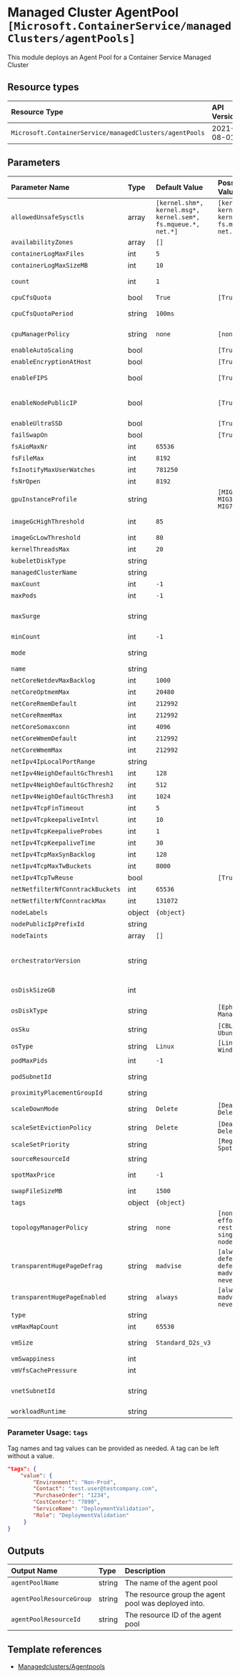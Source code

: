 # Managed Cluster AgentPool `[Microsoft.ContainerService/managedClusters/agentPools]`

This module deploys an Agent Pool for a Container Service Managed Cluster

## Resource types

| Resource Type | API Version |
| :-- | :-- |
| `Microsoft.ContainerService/managedClusters/agentPools` | 2021-08-01 |

## Parameters

| Parameter Name | Type | Default Value | Possible Values | Description |
| :-- | :-- | :-- | :-- | :-- |
| `allowedUnsafeSysctls` | array | `[kernel.shm*, kernel.msg*, kernel.sem*, fs.mqueue.*, net.*]` | `[kernel.shm*, kernel.msg*, kernel.sem*, fs.mqueue.*, net.*]` | Optional. Allowed list of unsafe sysctls or unsafe sysctl patterns (ending in *). |
| `availabilityZones` | array | `[]` |  | Optional. The list of Availability zones to use for nodes. This can only be specified if the AgentPoolType property is "VirtualMachineScaleSets". |
| `containerLogMaxFiles` | int | `5` |  | Optional. The maximum number of container log files that can be present for a container. The number must be >= 2. |
| `containerLogMaxSizeMB` | int | `10` |  | Optional. The maximum size (e.g. 10 MB) of container log file before it is rotated. |
| `count` | int | `1` |  | Optional. Desired Number of agents (VMs) specified to host docker containers. Allowed values must be in the range of 0 to 1000 (inclusive) for user pools and in the range of 1 to 1000 (inclusive) for system pools. The default value is 1. |
| `cpuCfsQuota` | bool | `True` | `[True, False]` | Optional. Enable/Disable CPU CFS quota enforcement for containers that specify CPU limits. |
| `cpuCfsQuotaPeriod` | string | `100ms` |  | Optional. Sets CPU CFS quota period value. Valid values are a sequence of decimal numbers with an optional fraction and a unit suffix. For example: "300ms", "2h45m". Supported units are "ns", "us", "ms", "s", "m", and "h" . |
| `cpuManagerPolicy` | string | `none` | `[none, static]` | Optional. The static policy allows containers in Guaranteed pods with integer CPU requests access to exclusive CPUs on the node(s). See Kubernetes CPU management policies for more info (<https://kubernetes.io/docs/tasks/administer-cluster/cpu-management-policies/#cpu-management-policies>) |
| `enableAutoScaling` | bool |  | `[True, False]` | Optional. Whether to enable auto-scaler |
| `enableEncryptionAtHost` | bool |  | `[True, False]` | Optional. This is only supported on certain VM sizes and in certain Azure regions. For more information, see: /azure/aks/enable-host-encryption |
| `enableFIPS` | bool |  | `[True, False]` | Optional. See Add a FIPS-enabled node-pool (<https://docs.microsoft.com/en-us/azure/aks/use-multiple-node-pools#add-a-fips-enabled-node-pool-preview>) for more details. |
| `enableNodePublicIP` | bool |  | `[True, False]` | Optional. Some scenarios may require nodes in a node-pool to receive their own dedicated public IP addresses. A common scenario is for gaming workloads, where a console needs to make a direct connection to a cloud virtual machine to minimize hops. For more information see assigning a public IP per node(s). (<https://docs.microsoft.com/en-us/azure/aks/use-multiple-node-pools#assign-a-public-ip-per-node-for-your-node-pools>). The default is false. |
| `enableUltraSSD` | bool |  | `[True, False]` | Optional. Whether to enable UltraSSD |
| `failSwapOn` | bool |  | `[True, False]` | Optional. If set to true it will make the Kubelet fail to start if swap is enabled on the node(s). |
| `fsAioMaxNr` | int | `65536` |  | Optional. Sysctl setting fs.aio-max-nr. |
| `fsFileMax` | int | `8192` |  | Optional. Sysctl setting fs.file-max. |
| `fsInotifyMaxUserWatches` | int | `781250` |  | Optional. Sysctl setting fs.inotify.max_user_watches. |
| `fsNrOpen` | int | `8192` |  | Optional. Sysctl setting fs.nr_open. |
| `gpuInstanceProfile` | string |  | `[MIG1g, MIG2g, MIG3g, MIG4g, MIG7g, ]` | Optional. GPUInstanceProfile to be used to specify GPU MIG instance profile for supported GPU VM SKU. |
| `imageGcHighThreshold` | int | `85` |  | Optional. The percent of disk usage after which image garbage collection is always run. Minimum disk usage that will trigger garbage collection. To disable image garbage collection, set to 100. |
| `imageGcLowThreshold` | int | `80` |  | Optional. The percent of disk usage before which image garbage collection is never run. Minimum disk usage that can trigger garbage collection. |
| `kernelThreadsMax` | int | `20` |  | Optional. Sysctl setting kernel.threads-max. |
| `kubeletDiskType` | string |  |  | Optional. Determines the placement of emptyDir volumes, container runtime data root, and Kubelet ephemeral storage. |
| `managedClusterName` | string |  |  | Required. Name of the managed cluster |
| `maxCount` | int | `-1` |  | Optional. The maximum number of nodes for auto-scaling |
| `maxPods` | int | `-1` |  | Optional. The maximum number of pods that can run on node(s). |
| `maxSurge` | string |  |  | Optional. This can either be set to an integer (e.g. "5") or a percentage (e.g. "50%"). If a percentage is specified, it is the percentage of the total agent pool size at the time of the upgrade. For percentages, fractional nodes are rounded up. If not specified, the default is 1. For more information, including best practices, see: /azure/aks/upgrade-cluster#customize-node-surge-upgrade |
| `minCount` | int | `-1` |  | Optional. The minimum number of nodes for auto-scaling |
| `mode` | string |  |  | Optional. A cluster must have at least one "System" Agent Pool at all times. For additional information on agent pool restrictions and best practices, see: /azure/aks/use-system-pools |
| `name` | string |  |  | Required. Name of the agent pool |
| `netCoreNetdevMaxBacklog` | int | `1000` |  | Optional. Sysctl setting net.core.netdev_max_backlog. |
| `netCoreOptmemMax` | int | `20480` |  | Optional. Sysctl setting net.core.optmem_max. |
| `netCoreRmemDefault` | int | `212992` |  | Optional. Sysctl setting net.core.rmem_default. |
| `netCoreRmemMax` | int | `212992` |  | Optional. Sysctl setting net.core.rmem_max. |
| `netCoreSomaxconn` | int | `4096` |  | Optional. Sysctl setting net.core.somaxconn. |
| `netCoreWmemDefault` | int | `212992` |  | Optional. Sysctl setting net.core.wmem_default. |
| `netCoreWmemMax` | int | `212992` |  | Optional. Sysctl setting net.core.wmem_max. |
| `netIpv4IpLocalPortRange` | string |  |  | Optional. Sysctl setting net.ipv4.ip_local_port_range. |
| `netIpv4NeighDefaultGcThresh1` | int | `128` |  | Optional. Sysctl setting net.ipv4.neigh.default.gc_thresh1. |
| `netIpv4NeighDefaultGcThresh2` | int | `512` |  | Optional. Sysctl setting net.ipv4.neigh.default.gc_thresh2. |
| `netIpv4NeighDefaultGcThresh3` | int | `1024` |  | Optional. Sysctl setting net.ipv4.neigh.default.gc_thresh3. |
| `netIpv4TcpFinTimeout` | int | `5` |  | Optional. Sysctl setting net.ipv4.tcp_fin_timeout. |
| `netIpv4TcpkeepaliveIntvl` | int | `10` |  | Optional. Sysctl setting net.ipv4.tcp_keepalive_intvl. |
| `netIpv4TcpKeepaliveProbes` | int | `1` |  | Optional. Sysctl setting net.ipv4.tcp_keepalive_probes. |
| `netIpv4TcpKeepaliveTime` | int | `30` |  | Optional. Sysctl setting net.ipv4.tcp_keepalive_time. |
| `netIpv4TcpMaxSynBacklog` | int | `128` |  | Optional. Sysctl setting net.ipv4.tcp_max_syn_backlog |
| `netIpv4TcpMaxTwBuckets` | int | `8000` |  | Optional. Sysctl setting net.ipv4.tcp_max_tw_buckets. |
| `netIpv4TcpTwReuse` | bool |  | `[True, False]` | Optional. Sysctl setting net.ipv4.tcp_tw_reuse. |
| `netNetfilterNfConntrackBuckets` | int | `65536` |  | Optional. Sysctl setting net.netfilter.nf_conntrack_buckets. |
| `netNetfilterNfConntrackMax` | int | `131072` |  | Optional. Sysctl setting net.netfilter.nf_conntrack_max. |
| `nodeLabels` | object | `{object}` |  | Optional. The node-labels to be persisted across all nodes in agent pool. |
| `nodePublicIpPrefixId` | string |  |  | Optional. ResourceId of the node-PublicIPPrefix |
| `nodeTaints` | array | `[]` |  | Optional. The taints added to new nodes during node-pool create and scale. For example, key=value:NoSchedule. |
| `orchestratorVersion` | string |  |  | Optional. 	As a best practice, you should upgrade all node-pools in an AKS cluster to the same Kubernetes version. The node-pool version must have the same major version as the control plane. The node-pool minor version must be within two minor versions of the control plane version. The node-pool version cannot be greater than the control plane version. For more information see upgrading a node-pool (https://docs.microsoft.com/en-us/azure/aks/use-multiple-node-pools#upgrade-a-node-pool). |
| `osDiskSizeGB` | int |  |  | Optional. OS Disk Size in GB to be used to specify the disk size for every machine in the master/agent pool. If you specify 0, it will apply the default osDisk size according to the vmSize specified. |
| `osDiskType` | string |  | `[Ephemeral, Managed, ]` | Optional. The default is "Ephemeral" if the VM supports it and has a cache disk larger than the requested OSDiskSizeGB. Otherwise, defaults to "Managed". May not be changed after creation. For more information see Ephemeral OS (https://docs.microsoft.com/en-us/azure/aks/cluster-configuration#ephemeral-os). |
| `osSku` | string |  | `[CBLMariner, Ubuntu, ]` | Optional. Specifies an OS SKU. This value must not be specified if OSType is Windows. |
| `osType` | string | `Linux` | `[Linux, Windows]` | Optional. The operating system type. The default is Linux. |
| `podMaxPids` | int | `-1` |  | Optional. The maximum number of processes per pod. |
| `podSubnetId` | string |  |  | Optional. Subnet ID for the pod IPs. If omitted, pod IPs are statically assigned on the node-subnet (see vnetSubnetID for more details). This is of the form: /subscriptions/{subscriptionId}/resourceGroups/{resourceGroupName}/providers/Microsoft.Network/virtualNetworks/{virtualNetworkName}/subnets/{subnetName} |
| `proximityPlacementGroupId` | string |  |  | Optional. The ID for the Proximity Placement Group. |
| `scaleDownMode` | string | `Delete` | `[Deallocate, Delete]` | Optional. Describes how VMs are added to or removed from Agent Pools. See billing states (https://docs.microsoft.com/en-us/azure/virtual-machines/states-billing). |
| `scaleSetEvictionPolicy` | string | `Delete` | `[Deallocate, Delete]` | Optional. The eviction policy specifies what to do with the VM when it is evicted. The default is Delete. For more information about eviction see spot VMs |
| `scaleSetPriority` | string |  | `[Regular, Spot, ]` | Optional. The Virtual Machine Scale Set priority. |
| `sourceResourceId` | string |  |  | Optional. This is the ARM ID of the source object to be used to create the target object. |
| `spotMaxPrice` | int | `-1` |  | Optional. Possible values are any decimal value greater than zero or -1 which indicates the willingness to pay any on-demand price. For more details on spot pricing, see spot VMs pricing (https://docs.microsoft.com/en-us/azure/virtual-machines/spot-vms#pricing) |
| `swapFileSizeMB` | int | `1500` |  | Optional. The size in MB of a swap file that will be created on the node(s). |
| `tags` | object | `{object}` |  | Optional. Tags of the resource. |
| `topologyManagerPolicy` | string | `none` | `[none, best-effort, restricted, single-numa-node]` | Optional. Optimize NUMA node-alignment. For more information see Kubernetes Topology Manager (https://kubernetes.io/docs/tasks/administer-cluster/topology-manager) |
| `transparentHugePageDefrag` | string | `madvise` | `[always, defer, defer+madvise, madvise, never]` | Optional. See Transparent Hugepages (https://www.kernel.org/doc/html/latest/admin-guide/mm/transhuge.html#admin-guide-transhuge) |
| `transparentHugePageEnabled` | string | `always` | `[always, madvise, never]` | Optional. See Transparent Hugepages (https://www.kernel.org/doc/html/latest/admin-guide/mm/transhuge.html#admin-guide-transhuge) |
| `type` | string |  |  | Optional. The type of Agent Pool. |
| `vmMaxMapCount` | int | `65530` |  | Optional. Sysctl setting vm.max_map_count. |
| `vmSize` | string | `Standard_D2s_v3` |  | Optional. VM size. VM size availability varies by region. If nodes contains insufficient compute resources (memory, cpu, etc) pods might fail to run correctly. For more details on restricted VM sizes, see: /azure/aks/quotas-skus-regions |
| `vmSwappiness` | int |  |  | Optional. Sysctl setting vm.swappiness. |
| `vmVfsCachePressure` | int |  |  | Optional. Sysctl setting vm.vfs_cache_pressure. |
| `vnetSubnetId` | string |  |  | Optional. Node-Subnet ID. If this is not specified, a VNET and subnet will be generated and used. If no podSubnetID is specified, this applies to nodes and pods, otherwise it applies to just nodes. This is of the form: /subscriptions/{subscriptionId}/resourceGroups/{resourceGroupName}/providers/Microsoft.Network/virtualNetworks/{virtualNetworkName}/subnets/{subnetName} |
| `workloadRuntime` | string |  |  | Optional. Determines the type of workload nodes can run. |

### Parameter Usage: `tags`

Tag names and tag values can be provided as needed. A tag can be left without a value.

```json
"tags": {
    "value": {
        "Environment": "Non-Prod",
        "Contact": "test.user@testcompany.com",
        "PurchaseOrder": "1234",
        "CostCenter": "7890",
        "ServiceName": "DeploymentValidation",
        "Role": "DeploymentValidation"
     }
}
```

## Outputs

| Output Name | Type | Description |
| :-- | :-- | :-- |
| `agentPoolName` | string | The name of the agent pool |
| `agentPoolResourceGroup` | string | The resource group the agent pool was deployed into. |
| `agentPoolResourceId` | string | The resource ID of the agent pool |

## Template references

- [Managedclusters/Agentpools](https://docs.microsoft.com/en-us/azure/templates/Microsoft.ContainerService/2021-08-01/managedClusters/agentPools)
